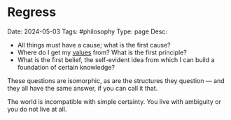 # Regress 
Date: 2024-05-03
Tags: #philosophy
Type: page
Desc: 

- All things must have a cause; what is the first cause?
- Where do I get my [values](/aesthetics) from? What is the first principle?
- What is the first belief, the self-evident idea from which I can build a foundation of certain knowledge?

These questions are isomorphic, as are the structures they question — and they all have the same answer, if you can call it that.

The world is incompatible with simple certainty. You live with ambiguity or you do not live at all.